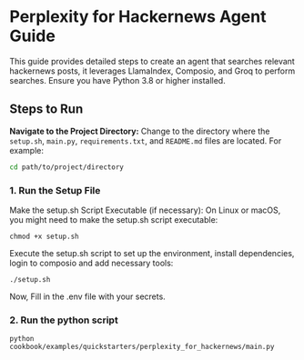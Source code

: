 # Perplexity for Hackernews Agent Guide

This guide provides detailed steps to create an agent that searches relevant hackernews posts, it leverages LlamaIndex, Composio, and Groq to perform searches. Ensure you have Python 3.8 or higher installed.

## Steps to Run
**Navigate to the Project Directory:**
Change to the directory where the `setup.sh`, `main.py`, `requirements.txt`, and `README.md` files are located. For example:
```sh
cd path/to/project/directory
```

### 1. Run the Setup File
Make the setup.sh Script Executable (if necessary):
On Linux or macOS, you might need to make the setup.sh script executable:
```shell
chmod +x setup.sh
```
Execute the setup.sh script to set up the environment, install dependencies, login to composio and 
add necessary tools:
```shell
./setup.sh
```
Now, Fill in the .env file with your secrets.
### 2. Run the python script
```shell
python cookbook/examples/quickstarters/perplexity_for_hackernews/main.py
```
